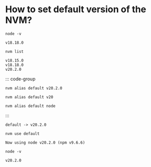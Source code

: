 # How to set default version of the NVM?

```shell
node -v
```

```
v18.18.0
```

``` shell
nvm list
```

```
v18.15.0
v18.18.0
v20.2.0
```

::: code-group
``` shell[specific version]
nvm alias default v20.2.0
```

``` shell[latest installed XX.X.X version]
nvm alias default v20
```
``` shell[latest installed version]
nvm alias default node
```
:::

```
default -> v20.2.0
```


``` shell
nvm use default
```

```
Now using node v20.2.0 (npm v9.6.6)
```

```shell
node -v
```

```
v20.2.0
```
